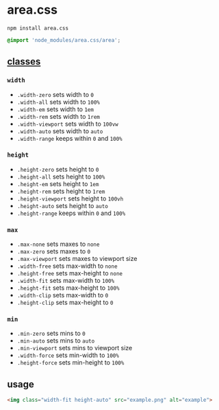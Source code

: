 # area.css

```
npm install area.css
```

```css
@import 'node_modules/area.css/area';
```

## [classes](area.css)

### `width`

- `.width-zero` sets width to `0`
- `.width-all` sets width to `100%`
- `.width-em` sets width to `1em`
- `.width-rem` sets width to `1rem`
- `.width-viewport` sets width to `100vw`
- `.width-auto` sets width to `auto`
- `.width-range` keeps within `0` and `100%`

### `height`

- `.height-zero` sets height to `0`
- `.height-all` sets height to `100%`
- `.height-em` sets height to `1em`
- `.height-rem` sets height to `1rem`
- `.height-viewport` sets height to `100vh`
- `.height-auto` sets height to `auto`
- `.height-range` keeps within `0` and `100%`

### `max`
- `.max-none` sets maxes to `none`
- `.max-zero` sets maxes to `0`
- `.max-viewport` sets maxes to viewport size
- `.width-free` sets max-width to `none`
- `.height-free` sets max-height to `none`
- `.width-fit` sets max-width to `100%`
- `.height-fit` sets max-height to `100%`
- `.width-clip` sets max-width to `0`
- `.height-clip` sets max-height to `0`

### `min`
- `.min-zero` sets mins to `0`
- `.min-auto` sets mins to `auto`
- `.min-viewport` sets mins to viewport size
- `.width-force` sets min-width to `100%`
- `.height-force` sets min-height to `100%`

## usage

```html
<img class="width-fit height-auto" src="example.png" alt="example">
```
